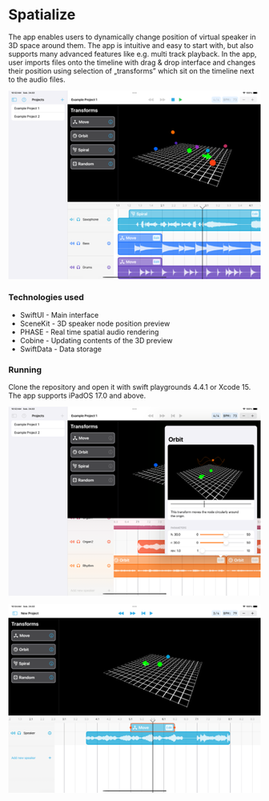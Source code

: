 # Spatialize 

The app enables users to dynamically change position of virtual speaker in 3D space around them. The app is intuitive and easy to start with, but also supports many advanced features like e.g. multi track playback. In the app, user imports files onto the timeline with drag & drop interface and changes their position using selection of „transforms” which sit on the timeline next to the audio files. 

![Screenshot1](Screenshots/Spatialize1.png)

### Technologies used
- SwiftUI - Main interface
- SceneKit - 3D speaker node position preview
- PHASE - Real time spatial audio rendering
- Cobine - Updating contents of the 3D preview
- SwiftData - Data storage

### Running
Clone the repository and open it with swift playgrounds 4.4.1 or Xcode 15. The app supports iPadOS 17.0 and above.

![Screenshot2](Screenshots/Spatialize2.png)

![Screenshot3](Screenshots/Spatialize3.png)

